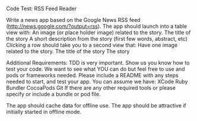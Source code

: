 Code Test: RSS Feed Reader 

Write a news app based on the Google News RSS feed (http://news.google.com/?output=rss). The app should launch into a table view with:
An image (or place holder image) related to the story. 
The title of the story
A short description from the story (first few words, abstract, etc)
Clicking a row should take you to a second view that:
Have one image related to the story.
The title of the story
The story

Additional Requirements:
TDD is very important. Show us you know how to test your code.
We want to see what YOU can do but feel free to use and pods or frameworks needed.
Please include a README with any steps needed to start, and test your app.
You can assume we have:
XCode 
Ruby 
Bundler
CocoaPods 
Git
If there are any other required tools or please specify or include a bundle or pod file.

The app should cache data for offline use. 
The app should be attractive if initially started in offline mode.